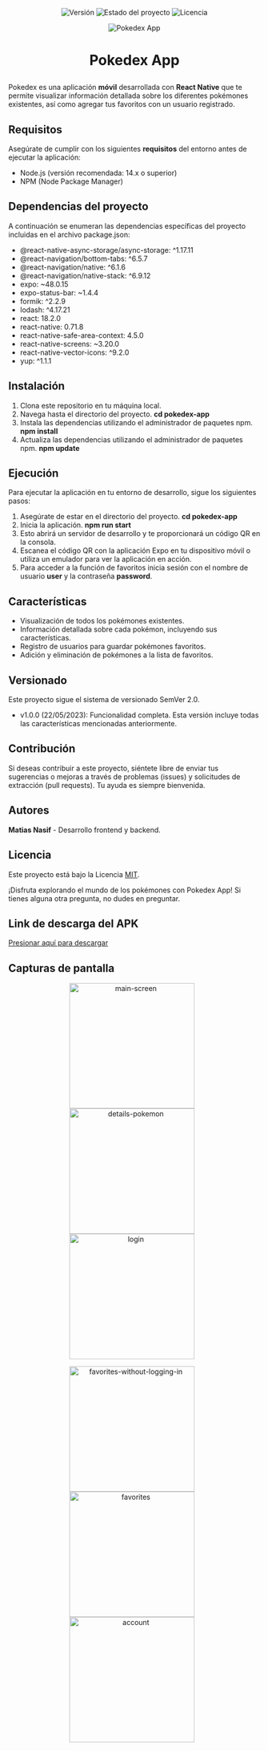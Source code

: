 <p align="center">
  <img src="https://img.shields.io/badge/Versión-1.0.0-blue.svg" alt="Versión">
  <img src="https://img.shields.io/badge/Estado-Finalizado-brightgreen.svg" alt="Estado del proyecto">
  <img src="https://img.shields.io/badge/Licencia-MIT-green.svg" alt="Licencia">
</p>

<p align="center">
 <img src="assets/icon.png" align="center" alt="Pokedex App" />
</p>

# <p align="center">Pokedex App</p>

Pokedex es una aplicación **móvil** desarrollada con **React Native** que te permite visualizar información detallada sobre los diferentes pokémones existentes, así como agregar tus favoritos con un usuario registrado.

## Requisitos

Asegúrate de cumplir con los siguientes **requisitos** del entorno antes de ejecutar la aplicación:

- Node.js (versión recomendada: 14.x o superior)
- NPM (Node Package Manager)

## Dependencias del proyecto

A continuación se enumeran las dependencias específicas del proyecto incluidas en el archivo package.json:

- @react-native-async-storage/async-storage: ^1.17.11
- @react-navigation/bottom-tabs: ^6.5.7
- @react-navigation/native: ^6.1.6
- @react-navigation/native-stack: ^6.9.12
- expo: ~48.0.15
- expo-status-bar: ~1.4.4
- formik: ^2.2.9
- lodash: ^4.17.21
- react: 18.2.0
- react-native: 0.71.8
- react-native-safe-area-context: 4.5.0
- react-native-screens: ~3.20.0
- react-native-vector-icons: ^9.2.0
- yup: ^1.1.1

## Instalación

1. Clona este repositorio en tu máquina local.
2. Navega hasta el directorio del proyecto.
**cd pokedex-app**
3. Instala las dependencias utilizando el administrador de paquetes npm.
**npm install**
4. Actualiza las dependencias utilizando el administrador de paquetes npm.
**npm update**

## Ejecución

Para ejecutar la aplicación en tu entorno de desarrollo, sigue los siguientes pasos:

1. Asegúrate de estar en el directorio del proyecto.
**cd pokedex-app**
2. Inicia la aplicación.
**npm run start**
3. Esto abrirá un servidor de desarrollo y te proporcionará un código QR en la consola.
4. Escanea el código QR con la aplicación Expo en tu dispositivo móvil o utiliza un emulador para ver la aplicación en acción.
5. Para acceder a la función de favoritos inicia sesión con el nombre de usuario **user** y la contraseña **password**.

## Características

- Visualización de todos los pokémones existentes.
- Información detallada sobre cada pokémon, incluyendo sus características.
- Registro de usuarios para guardar pokémones favoritos.
- Adición y eliminación de pokémones a la lista de favoritos.

## Versionado

Este proyecto sigue el sistema de versionado SemVer 2.0.

- v1.0.0 (22/05/2023): Funcionalidad completa. Esta versión incluye todas las características mencionadas anteriormente.

## Contribución

Si deseas contribuir a este proyecto, siéntete libre de enviar tus sugerencias o mejoras a través de problemas (issues) y solicitudes de extracción (pull requests). Tu ayuda es siempre bienvenida.

## Autores

**Matias Nasif** - Desarrollo frontend y backend.

## Licencia

Este proyecto está bajo la Licencia [MIT](https://opensource.org/licenses/MIT).

¡Disfruta explorando el mundo de los pokémones con Pokedex App! Si tienes alguna otra pregunta, no dudes en preguntar.

## Link de descarga del APK

[Presionar aquí para descargar](https://expo.dev/artifacts/eas/4LBMZuACjHMGdKrkEMEDPW.apk)

## Capturas de pantalla

<p align="center">
  <img src="assets/screens/main-screen.jpg" alt="main-screen" width="250" heigth="400" style="margin-right: 10px;"/>
  <img src="assets/screens/details-pokemon.jpg" alt="details-pokemon" width="250" heigth="400" style="margin-right: 10px;"/>
  <img src="assets/screens/login.jpg" alt="login" width="250" heigth="400" style="margin-right: 10px;"/>
</p>

<p align="center">
  <img src="assets/screens/favorites-without-logging-in.jpg" alt="favorites-without-logging-in"width="250" heigth="400" style="margin-right: 10px;"/>
  <img src="assets/screens/favorites.jpg" alt="favorites"width="250" heigth="400" style="margin-right: 10px;"/>
  <img src="assets/screens/account.jpg" alt="account" width="250" heigth="400" style="margin-right: 10px;"/>
</p>
